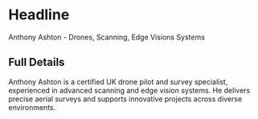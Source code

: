 # Headline

Anthony Ashton - Drones, Scanning, Edge Visions Systems

## Full Details

Anthony Ashton is a certified UK drone pilot and survey specialist, experienced in advanced scanning and edge vision systems. He delivers precise aerial surveys and supports innovative projects across diverse environments.
